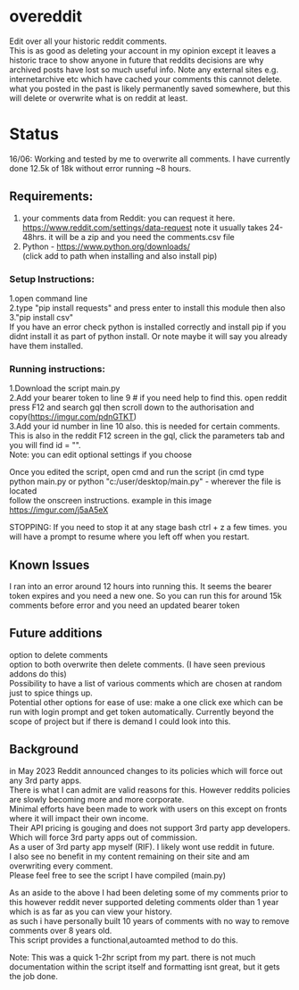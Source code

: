 # overeddit   
Edit over all your historic reddit comments.    
This is as good as deleting your account in my opinion except it leaves a historic trace to show anyone in future that reddits decisions are why archived posts have lost so much useful info.
Note any external sites e.g. internetarchive etc which have cached your comments this cannot delete. what you posted in the past is likely permanently saved somewhere, but this will delete or overwrite what is on reddit at least.

# Status   
16/06: Working and tested by me to overwrite all comments. I have currently done 12.5k of 18k without error running ~8 hours.    

## Requirements:   
1. your comments data from Reddit: you can request it here.   
   https://www.reddit.com/settings/data-request
   note it usually takes 24-48hrs. it will be a zip and you need the comments.csv file   
3. Python - https://www.python.org/downloads/   
   (click add to path when installing and also install pip)   
 
### Setup Instructions:   
1.open command line   
2.type "pip install requests" and press enter to install this module then also  
3."pip install csv"   
If you have an error check python is installed correctly and install pip if you didnt install it as part of python install. Or note maybe it will say you already have them installed.
   
### Running instructions:   
1.Download the script main.py   
2.Add your bearer token to line 9 # if you need help to find this. open reddit press F12 and search gql then scroll down to the authorisation and copy(https://imgur.com/pdnGTKT)   
3.Add your id number in line 10 also. this is needed for certain comments. This is also in the reddit F12 screen in the gql, click the parameters tab and you will find id = "".   
Note: you can edit optional settings if you choose   
   
Once you edited the script, open cmd and run the script (in cmd type python main.py or python "c:/user/desktop/main.py" - wherever the file is located   
follow the onscreen instructions. example in this image   
https://imgur.com/j5aA5eX   

STOPPING: If you need to stop it at any stage bash ctrl + z a few times. you will have a prompt to resume where you left off when you restart.   

## Known Issues
I ran into an error around 12 hours into running this. It seems the bearer token expires and you need a new one. So you can run this for around 15k comments before error and you need an updated bearer token

## Future additions    
option to delete comments    
option to both overwrite then delete comments. (I have seen previous addons do this)     
Possibility to have a list of various comments which are chosen at random just to spice things up.       
Potential other options for ease of use: make a one click exe which can be run with login prompt and get token automatically. Currently beyond the scope of project but if there is demand I could look into this.   
   
## Background    
in May 2023 Reddit announced changes to its policies which will force out any 3rd party apps.   
There is what I can admit are valid reasons for this. However reddits policies are slowly becoming more and more corporate.    
Minimal efforts have been made to work with users on this except on fronts where it will impact their own income.    
Their API pricing is gouging and does not support 3rd party app developers. Which will force 3rd party apps out of commission.    
As a user of 3rd party app myself (RIF). I likely wont use reddit in future.    
I also see no benefit in my content remaining on their site and am overwriting every comment.    
Please feel free to see the script I have compiled (main.py)   
   
As an aside to the above I had been deleting some of my comments prior to this however reddit never supported deleting comments older than 1 year which is as far as you can view your history.    
as such i have personally built 10 years of comments with no way to remove comments over 8 years old.    
This script provides a functional,autoamted method to do this.   

Note: This was a quick 1-2hr script from my part. there is not much documentation within the script itself and formatting isnt great, but it gets the job done.  
